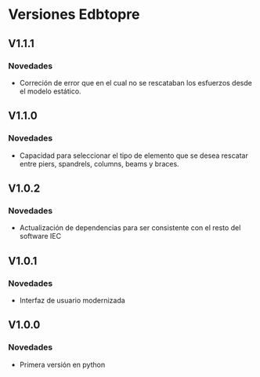 # Versiones Edbtopre

## V1.1.1

### Novedades

  - Correción de error que en el cual no se rescataban los esfuerzos desde el modelo estático.

## V1.1.0

### Novedades

  - Capacidad para seleccionar el tipo de elemento que se desea rescatar entre piers, spandrels, columns, beams y braces.

## V1.0.2

### Novedades

  - Actualización de dependencias para ser consistente con el resto del software IEC

## V1.0.1

### Novedades

- Interfaz de usuario modernizada

## V1.0.0

### Novedades

- Primera versión en python

